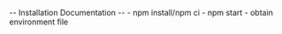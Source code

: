 -- Installation Documentation -- 
    - npm install/npm ci
    - npm start
    - obtain environment file

    